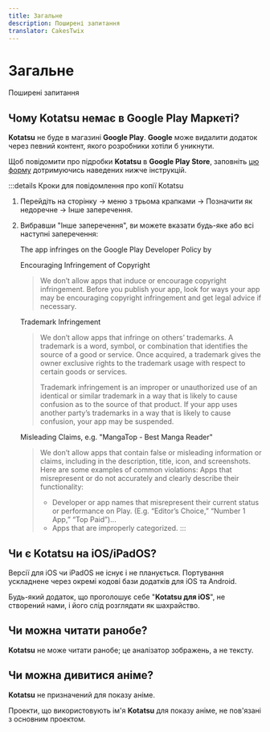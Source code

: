```yaml
---
title: Загальне
description: Поширені запитання
translator: CakesTwix
---
```


# Загальне
Поширені запитання

## Чому Kotatsu немає в Google Play Маркеті?
**Kotatsu** не буде в магазині **Google Play**. **Google** може видалити додаток через певний контент, якого розробники хотіли б уникнути.

Щоб повідомити про підробки **Kotatsu** в **Google Play Store**, заповніть [цю форму](https://support.google.com/googleplay/android-developer/contact/takedown) дотримуючись наведених нижче інструкцій.

:::details Кроки для повідомлення про копії Kotatsu
1. Перейдіть на сторінку -> меню з трьома крапками -> Позначити як недоречне -> Інше заперечення.
1. Вибравши "Інше заперечення", ви можете вказати будь-яке або всі наступні заперечення:

	The app infringes on the Google Play Developer Policy by

	Encouraging Infringement of Copyright

	> We don’t allow apps that induce or encourage copyright infringement. Before you publish your app, look for ways your app may be encouraging copyright infringement and get legal advice if necessary.

	Trademark Infringement

	> We don’t allow apps that infringe on others’ trademarks. A trademark is a word, symbol, or combination that identifies the source of a good or service. Once acquired, a trademark gives the owner exclusive rights to the trademark usage with respect to certain goods or services.
    >
	> Trademark infringement is an improper or unauthorized use of an identical or similar trademark in a way that is likely to cause confusion as to the source of that product. If your app uses another party’s trademarks in a way that is likely to cause confusion, your app may be suspended.

	Misleading Claims, e.g. "MangaTop - Best Manga Reader"

	> We don’t allow apps that contain false or misleading information or claims, including in the description, title, icon, and screenshots. Here are some examples of common violations: Apps that misrepresent or do not accurately and clearly describe their functionality:
	> - Developer or app names that misrepresent their current status or performance on Play.  (E.g. “Editor’s Choice,” “Number 1 App,” “Top Paid”)...
	> - Apps that are improperly categorized.
:::

## Чи є Kotatsu на iOS/iPadOS?
Версії для iOS чи iPadOS не існує і не планується.
Портування ускладнене через окремі кодові бази додатків для iOS та Android.

Будь-який додаток, що проголошує себе "**Kotatsu для iOS**", не створений нами, і його слід розглядати як шахрайство.

## Чи можна читати ранобе?
**Kotatsu** не може читати ранобе; це аналізатор зображень, а не тексту.

## Чи можна дивитися аніме?
**Kotatsu** не призначений для показу аніме.

Проекти, що використовують ім'я **Kotatsu** для показу аніме, не пов'язані з основним проектом.